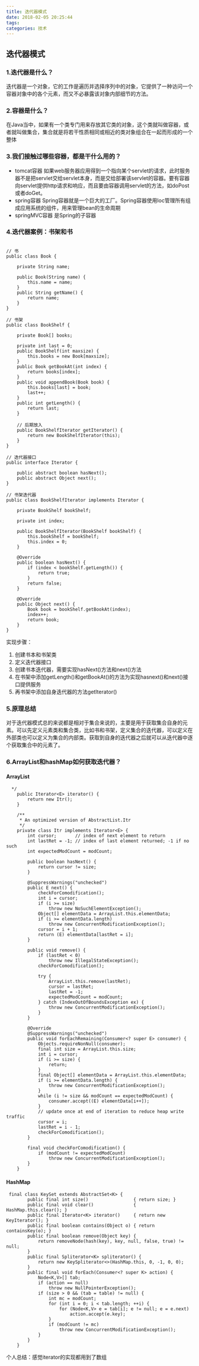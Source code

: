```yaml
---
title: 迭代器模式
date: 2018-02-05 20:25:44
tags:
categories: 技术
---
```


## 迭代器模式
### 1.迭代器是什么？
迭代器是一个对象，它的工作是遍历并选择序列中的对象，它提供了一种访问一个容器对象中的各个元素，而又不必暴露该对象内部细节的方法。
### 2.容器是什么？
在Java当中，如果有一个类专门用来存放其它类的对象，这个类就叫做容器，或者就叫做集合，集合就是将若干性质相同或相近的类对象组合在一起而形成的一个整体
### 3.我们接触过哪些容器，都是干什么用的？
- tomcat容器 如果web服务器应用得到一个指向某个servlet的请求，此时服务器不是把servlet交给servlet本身，而是交给部署该servlet的容器。要有容器向servlet提供http请求和响应，而且要由容器调用servlet的方法，如doPost或者doGet。
- spring容器 Spring容器就是一个巨大的工厂。Spring容器使用Ioc管理所有组成应用系统的组件，用来管理bean的生命周期
- springMVC容器 是Spring的子容器

<!--more-->

### 4.迭代器案例：书架和书

```

// 书
public class Book {

    private String name;

    public Book(String name) {
        this.name = name;
    }
    public String getName() {
        return name;
    }
}

// 书架
public class BookShelf {

    private Book[] books;

    private int last = 0;
    public BookShelf(int maxsize) {
        this.books = new Book[maxsize];
    }
    public Book getBookAt(int index) {
        return books[index];
    }
    public void appendBook(Book book) {
        this.books[last] = book;
        last++;
    }
    public int getLength() {
        return last;
    }

    // 后期放入
    public BookShelfIterator getIterator() {
        return new BookShelfIterator(this);
    }
}

// 迭代器接口
public interface Iterator {

    public abstract boolean hasNext();
    public abstract Object next();
}

// 书架迭代器
public class BookShelfIterator implements Iterator {

    private BookShelf bookShelf;

    private int index;

    public BookShelfIterator(BookShelf bookShelf) {
        this.bookShelf = bookShelf;
        this.index = 0;
    }

    @Override
    public boolean hasNext() {
        if (index < bookShelf.getLength()) {
            return true;
        }
        return false;
    }

    @Override
    public Object next() {
        Book book = bookShelf.getBookAt(index);
        index++;
        return book;
    }
}
```
实现步骤：
1) 创建书本和书架类
2) 定义迭代器接口
3) 创建书本迭代器，需要实现hasNext()方法和next()方法
4) 在书架中添加getLength()和getBookAt()的方法为实现hasnext()和next()接口提供服务
5) 再书架中添加自身迭代器的方法getIterator()

### 5.原理总结
对于迭代器模式总的来说都是相对于集合来说的，主要是用于获取集合自身的元素。可以先定义元素类和集合类，比如书和书架，定义集合的迭代器，可以定义在外部类也可以定义为集合的内部类。获取到自身的迭代器之后就可以从迭代器中逐个获取集合中的元素了。

### 6.ArrayList和hashMap如何获取迭代器？
#### ArrayList
```
  */
    public Iterator<E> iterator() {
        return new Itr();
    }

    /**
     * An optimized version of AbstractList.Itr
     */
    private class Itr implements Iterator<E> {
        int cursor;       // index of next element to return
        int lastRet = -1; // index of last element returned; -1 if no such
        int expectedModCount = modCount;

        public boolean hasNext() {
            return cursor != size;
        }

        @SuppressWarnings("unchecked")
        public E next() {
            checkForComodification();
            int i = cursor;
            if (i >= size)
                throw new NoSuchElementException();
            Object[] elementData = ArrayList.this.elementData;
            if (i >= elementData.length)
                throw new ConcurrentModificationException();
            cursor = i + 1;
            return (E) elementData[lastRet = i];
        }

        public void remove() {
            if (lastRet < 0)
                throw new IllegalStateException();
            checkForComodification();

            try {
                ArrayList.this.remove(lastRet);
                cursor = lastRet;
                lastRet = -1;
                expectedModCount = modCount;
            } catch (IndexOutOfBoundsException ex) {
                throw new ConcurrentModificationException();
            }
        }

        @Override
        @SuppressWarnings("unchecked")
        public void forEachRemaining(Consumer<? super E> consumer) {
            Objects.requireNonNull(consumer);
            final int size = ArrayList.this.size;
            int i = cursor;
            if (i >= size) {
                return;
            }
            final Object[] elementData = ArrayList.this.elementData;
            if (i >= elementData.length) {
                throw new ConcurrentModificationException();
            }
            while (i != size && modCount == expectedModCount) {
                consumer.accept((E) elementData[i++]);
            }
            // update once at end of iteration to reduce heap write traffic
            cursor = i;
            lastRet = i - 1;
            checkForComodification();
        }

        final void checkForComodification() {
            if (modCount != expectedModCount)
                throw new ConcurrentModificationException();
        }
    }
```

#### HashMap
```
 final class KeySet extends AbstractSet<K> {
        public final int size()                 { return size; }
        public final void clear()               { HashMap.this.clear(); }
        public final Iterator<K> iterator()     { return new KeyIterator(); }
        public final boolean contains(Object o) { return containsKey(o); }
        public final boolean remove(Object key) {
            return removeNode(hash(key), key, null, false, true) != null;
        }
        public final Spliterator<K> spliterator() {
            return new KeySpliterator<>(HashMap.this, 0, -1, 0, 0);
        }
        public final void forEach(Consumer<? super K> action) {
            Node<K,V>[] tab;
            if (action == null)
                throw new NullPointerException();
            if (size > 0 && (tab = table) != null) {
                int mc = modCount;
                for (int i = 0; i < tab.length; ++i) {
                    for (Node<K,V> e = tab[i]; e != null; e = e.next)
                        action.accept(e.key);
                }
                if (modCount != mc)
                    throw new ConcurrentModificationException();
            }
        }
    }
```

个人总结：感觉iterator的实现都用到了数组


